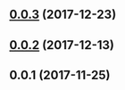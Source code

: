 <a name="0.0.3"></a>
## [0.0.3](https://github.com/ZeroNetJS/zeronet-node/compare/v0.0.2...v0.0.3) (2017-12-23)



<a name="0.0.2"></a>
## [0.0.2](https://github.com/ZeroNetJS/zeronet-node/compare/v0.0.1...v0.0.2) (2017-12-13)



<a name="0.0.1"></a>
## 0.0.1 (2017-11-25)




